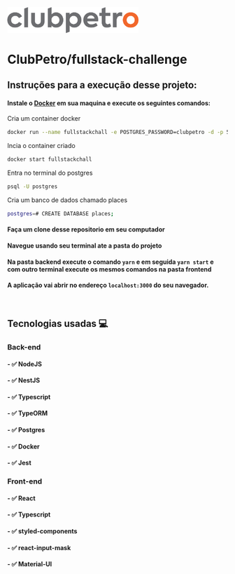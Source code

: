 <img src="logo-clubpetro.png" alt="Clubpetro" width="300">

# ClubPetro/fullstack-challenge
## Instruções para a execução desse projeto:

#### Instale o <a href="https://www.docker.com/">Docker</a> em sua maquina e execute os seguintes comandos:
Cria um container docker
```bash 
docker run --name fullstackchall -e POSTGRES_PASSWORD=clubpetro -d -p 5432:5432 postgres
```
Incia o container criado
```bash 
docker start fullstackchall
```
Entra no terminal do postgres
```bash
psql -U postgres
```
Cria um banco de dados chamado places
```bash
postgres=# CREATE DATABASE places;
```


#### Faça um clone desse repositorio em seu computador
#### Navegue usando seu terminal ate a pasta do projeto 
#### Na pasta backend execute o comando `yarn` e em seguida `yarn start` e com outro terminal execute os mesmos comandos na pasta frontend
#### A aplicação vai abrir no endereço ```localhost:3000``` do seu navegador.



&nbsp;


## Tecnologias usadas 💻

### Back-end 

#### - ✅ NodeJS
#### - ✅ NestJS
#### - ✅ Typescript
#### - ✅ TypeORM
#### - ✅ Postgres
#### - ✅ Docker
#### - ✅ Jest


### Front-end 

#### - ✅ React
#### - ✅ Typescript
#### - ✅ styled-components
#### - ✅ react-input-mask
#### - ✅ Material-UI
